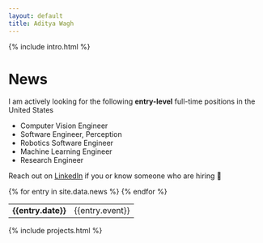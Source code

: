 ```yaml
---
layout: default
title: Aditya Wagh
---
```


<!-- Introduction -->
{% include intro.html %}

<!-- News -->
<div class="animate__animated animate__fadeIn">
    <h1 class="text-center">News</h1>
      <div class="alert rounded shadow border alert-primary" role="alert">
    <p> I am actively looking for the following <b>entry-level</b> full-time positions in the United States
    <ul>
      <li>Computer Vision Engineer</li>
      <li>Software Engineer, Perception</li>
      <li>Robotics Software Engineer</li>
      <li>Machine Learning Engineer</li>
      <li>Research Engineer</li>
    </ul>
    Reach out on <a target="_blank" href="https://www.linkedin.com/in/{{ site.data.socials.linkedin }}">LinkedIn</a>
    if you or know someone who are hiring 🙂</p>
  </div>
    <table class="rounded shadow">
        {% for entry in site.data.news %}
        <tr>
            <td class="ext-nowrap text-right"><b>{{entry.date}}</b></td>
            <td class="text-left">{{entry.event}}</td>
        </tr>
        {% endfor %}
    </table>
</div>

<!-- Projects -->
{% include projects.html %}